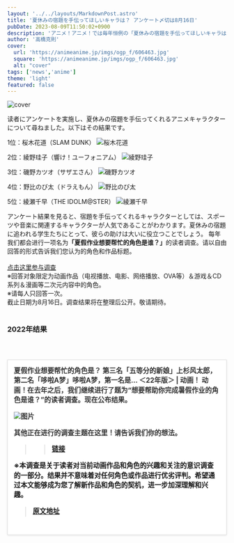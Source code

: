 ```yaml
---
layout: '../../layouts/MarkdownPost.astro'
title: '夏休みの宿題を手伝ってほしいキャラは？ アンケート〆切は8月16日'
pubDate: 2023-08-09T11:50:02+0900
description: 'アニメ！アニメ！では毎年恒例の「夏休みの宿題を手伝ってほしいキャラは？」と題した読者アンケートを実施します。〆切は8月16日。'
author: '高橋克則'
cover:
  url: 'https://animeanime.jp/imgs/ogp_f/606463.jpg'
  square: 'https://animeanime.jp/imgs/ogp_f/606463.jpg'
  alt: "cover"
tags: ['news','anime']
theme: 'light'
featured: false
---
```


![cover](https://animeanime.jp/imgs/ogp_f/606463.jpg)

读者にアンケートを実施し、夏休みの宿題を手伝ってくれるアニメキャラクターについて尋ねました。以下はその結果です。

1位：桜木花道（SLAM DUNK）
![桜木花道](https://example.com/sakuragi.jpg)

2位：綾野珪子（響け！ユーフォニアム）
![綾野珪子](https://example.com/ayano.jpg)

3位：磯野カツオ（サザエさん）
![磯野カツオ](https://example.com/katsuo.jpg)

4位：野比のび太（ドラえもん）
![野比のび太](https://example.com/nobita.jpg)

5位：綾瀬千早（THE IDOLM@STER）
![綾瀬千早](https://example.com/chihaya.jpg)

アンケート結果を見ると、宿題を手伝ってくれるキャラクターとしては、スポーツや音楽に関連するキャラクターが人気であることがわかります。夏休みの宿題に追われる学生たちにとって、彼らの助けは大いに役立つことでしょう。
每年我们都会进行一项名为<span style="font-weight:bold;">「夏假作业想要帮忙的角色是谁？」</span>的读者调查。请以自由回答的形式告诉我们您认为的角色和作品标题。<br><br><a href="https://questant.jp/q/1787XEM6" target="_blank" class="btn-move">点击这里参与调查</a><br><span class="underline">※回答对象限定为动画作品（电视播放、电影、网络播放、OVA等）＆游戏＆CD系列＆漫画等二次元内容中的角色。</span><br><span class="underline">※请每人只回答一次。</span><br>截止日期为8月16日。调查结果将在整理后公开。敬请期待。<br><br></p><h3 class="title03">2022年结果</h3><br><div class="link-card" style="border:1px solid #ddd; box-shadow:0 1px 4px rgb(0, 0, 0, .1); padding:1em; margin:1.8em auto; background:#fff; display:-ms-grid; display:grid; line-height:1.6em;"><a href="https://animeanime.jp/article/2022/08/31/71767.html" target="_blank" style="text-decoration:none; font-weight:inherit; color:#333"><div class="link-card-title" style="padding-bottom:.8em; font-size:1.1em; font-weight:700;">夏假作业想要帮忙的角色是？   第三名「五等分的新娘」上杉风太郎，第二名「哆啦A梦」哆啦A梦，第一名是... ＜22年版＞ | 动画！
动画！在去年之后，我们继续进行了题为“想要帮助你完成暑假作业的角色是谁？”的读者调查。现在公布结果。

![图片](https://animeanime.jp/imgs/card_l/519050.jpg)

其他正在进行的调查主题在这里！请告诉我们你的想法。

>>[链接](https://animeanime.jp/special/1898/recent/)

※本调查是关于读者对当前动画作品和角色的兴趣和关注的意识调查的一部分。结果并不意味着对任何角色或作品进行优劣评判。希望通过本文能够成为您了解新作品和角色的契机，进一步加深理解和兴趣。

>[原文地址](https://animeanime.jp/article/2023/08/09/79176.html)  
